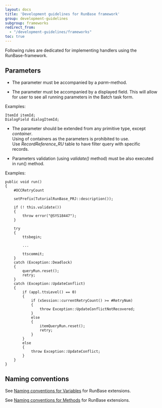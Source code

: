 ```yaml
---
layout: docs
title: 'Development guidelines for RunBase framework'
group: development-guidelines
subgroup: frameworks
redirect_from:
  - "/development-guidelines/frameworks"
toc: true
---
```


Following rules are dedicated for implementing handlers using the RunBase-framework. 

## Parameters

- The parameter must be accompanied by a _parm_-method.

- The parameter must be accompanied by a displayed field. This will allow for user to see all running parameters in the Batch task form.

Examples:

```
ItemId itemId;
DialogField dialogItemId;
```

- The parameter should be extended from any primitive type, except _container_.<br/> Using of containers as the parameters is prohibited to use.<br/>Use _RecordReference_RU_ table to have filter query with specific records.

- Parameters validation (using _validate()_ method) must be also executed in run() method. 

Examples:

```
public void run()
{
    #OCCRetryCount

    setPrefix(TutorialRunBase_PRJ::description());

    if (! this.validate())
    {
        throw error("@SYS18447");
    }

    try
    {
        ttsbegin;

        ...

        ttscommit;
    }
    catch (Exception::Deadlock)
    {
        queryRun.reset();
        retry;
    }
    catch (Exception::UpdateConflict)
    {
        if (appl.ttsLevel() == 0)
        {
            if (xSession::currentRetryCount() >= #RetryNum)
            {
                throw Exception::UpdateConflictNotRecovered;
            }
            else
            {
                itemQueryRun.reset();
                retry;
            }
        }
        else
        {
            throw Exception::UpdateConflict;
        }
    }
}

```

## Naming conventions

See [Naming conventions for Variables](/naming-conventions/code-artifacts/variables/#runbase-extensions) for RunBase extensions.

See [Naming conventions for Methods](/naming-conventions/code-artifacts/methods/#runbase-extensions) for RunBase extensions.
